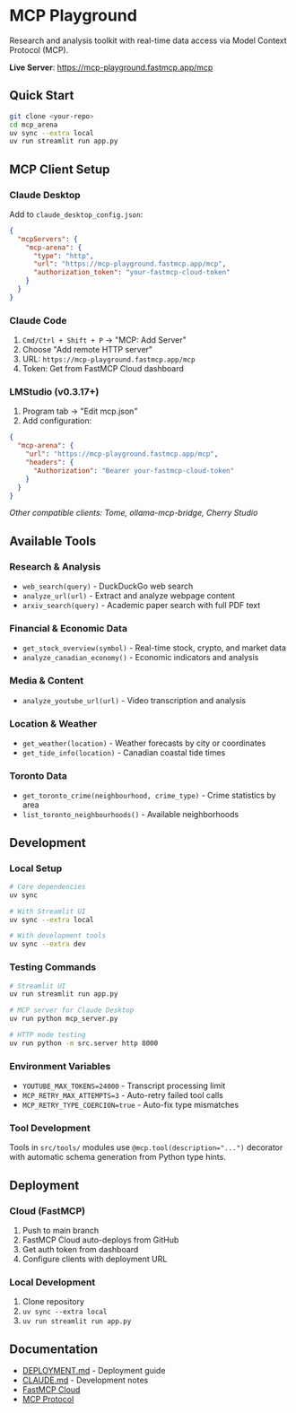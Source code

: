 # MCP Playground

Research and analysis toolkit with real-time data access via Model Context Protocol (MCP).

**Live Server**: https://mcp-playground.fastmcp.app/mcp

## Quick Start

```bash
git clone <your-repo>
cd mcp_arena
uv sync --extra local
uv run streamlit run app.py
```

## MCP Client Setup

### Claude Desktop
Add to `claude_desktop_config.json`:
```json
{
  "mcpServers": {
    "mcp-arena": {
      "type": "http",
      "url": "https://mcp-playground.fastmcp.app/mcp",
      "authorization_token": "your-fastmcp-cloud-token"
    }
  }
}
```

### Claude Code
1. `Cmd/Ctrl + Shift + P` → "MCP: Add Server"
2. Choose "Add remote HTTP server"
3. URL: `https://mcp-playground.fastmcp.app/mcp`
4. Token: Get from FastMCP Cloud dashboard

### LMStudio (v0.3.17+)
1. Program tab → "Edit mcp.json"
2. Add configuration:
```json
{
  "mcp-arena": {
    "url": "https://mcp-playground.fastmcp.app/mcp",
    "headers": {
      "Authorization": "Bearer your-fastmcp-cloud-token"
    }
  }
}
```

*Other compatible clients: Tome, ollama-mcp-bridge, Cherry Studio*

## Available Tools

### Research & Analysis
- `web_search(query)` - DuckDuckGo web search
- `analyze_url(url)` - Extract and analyze webpage content
- `arxiv_search(query)` - Academic paper search with full PDF text

### Financial & Economic Data
- `get_stock_overview(symbol)` - Real-time stock, crypto, and market data
- `analyze_canadian_economy()` - Economic indicators and analysis

### Media & Content
- `analyze_youtube_url(url)` - Video transcription and analysis

### Location & Weather
- `get_weather(location)` - Weather forecasts by city or coordinates
- `get_tide_info(location)` - Canadian coastal tide times

### Toronto Data
- `get_toronto_crime(neighbourhood, crime_type)` - Crime statistics by area
- `list_toronto_neighbourhoods()` - Available neighborhoods

## Development

### Local Setup
```bash
# Core dependencies
uv sync

# With Streamlit UI
uv sync --extra local

# With development tools
uv sync --extra dev
```

### Testing Commands
```bash
# Streamlit UI
uv run streamlit run app.py

# MCP server for Claude Desktop
uv run python mcp_server.py

# HTTP mode testing
uv run python -m src.server http 8000
```

### Environment Variables
- `YOUTUBE_MAX_TOKENS=24000` - Transcript processing limit
- `MCP_RETRY_MAX_ATTEMPTS=3` - Auto-retry failed tool calls
- `MCP_RETRY_TYPE_COERCION=true` - Auto-fix type mismatches

### Tool Development
Tools in `src/tools/` modules use `@mcp.tool(description="...")` decorator with automatic schema generation from Python type hints.

## Deployment

### Cloud (FastMCP)
1. Push to main branch
2. FastMCP Cloud auto-deploys from GitHub
3. Get auth token from dashboard
4. Configure clients with deployment URL

### Local Development
1. Clone repository
2. `uv sync --extra local`
3. `uv run streamlit run app.py`

## Documentation

- [DEPLOYMENT.md](DEPLOYMENT.md) - Deployment guide
- [CLAUDE.md](CLAUDE.md) - Development notes
- [FastMCP Cloud](https://fastmcp.cloud)
- [MCP Protocol](https://modelcontextprotocol.io)
